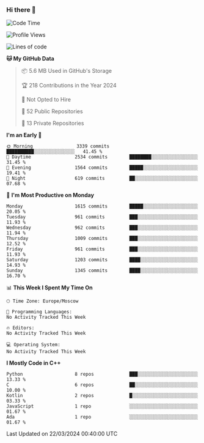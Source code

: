 ### Hi there 👋

<!--
**SemenMartynov/SemenMartynov** is a ✨ _special_ ✨ repository because its `README.md` (this file) appears on your GitHub profile.

Here are some ideas to get you started:

- 🔭 I’m currently working on ...
- 🌱 I’m currently learning ...
- 👯 I’m looking to collaborate on ...
- 🤔 I’m looking for help with ...
- 💬 Ask me about ...
- 📫 How to reach me: ...
- 😄 Pronouns: ...
- ⚡ Fun fact: ...
-->

<!--START_SECTION:waka-->
![Code Time](http://img.shields.io/badge/Code%20Time-0%20secs-blue)

![Profile Views](http://img.shields.io/badge/Profile%20Views-1-blue)

![Lines of code](https://img.shields.io/badge/From%20Hello%20World%20I%27ve%20Written-6.8%20million%20lines%20of%20code-blue)

**🐱 My GitHub Data** 

> 📦 5.6 MB Used in GitHub's Storage 
 > 
> 🏆 218 Contributions in the Year 2024
 > 
> 🚫 Not Opted to Hire
 > 
> 📜 52 Public Repositories 
 > 
> 🔑 13 Private Repositories 
 > 
**I'm an Early 🐤** 

```text
🌞 Morning                3339 commits        ██████████░░░░░░░░░░░░░░░   41.45 % 
🌆 Daytime                2534 commits        ████████░░░░░░░░░░░░░░░░░   31.45 % 
🌃 Evening                1564 commits        █████░░░░░░░░░░░░░░░░░░░░   19.41 % 
🌙 Night                  619 commits         ██░░░░░░░░░░░░░░░░░░░░░░░   07.68 % 
```
📅 **I'm Most Productive on Monday** 

```text
Monday                   1615 commits        █████░░░░░░░░░░░░░░░░░░░░   20.05 % 
Tuesday                  961 commits         ███░░░░░░░░░░░░░░░░░░░░░░   11.93 % 
Wednesday                962 commits         ███░░░░░░░░░░░░░░░░░░░░░░   11.94 % 
Thursday                 1009 commits        ███░░░░░░░░░░░░░░░░░░░░░░   12.52 % 
Friday                   961 commits         ███░░░░░░░░░░░░░░░░░░░░░░   11.93 % 
Saturday                 1203 commits        ████░░░░░░░░░░░░░░░░░░░░░   14.93 % 
Sunday                   1345 commits        ████░░░░░░░░░░░░░░░░░░░░░   16.70 % 
```


📊 **This Week I Spent My Time On** 

```text
🕑︎ Time Zone: Europe/Moscow

💬 Programming Languages: 
No Activity Tracked This Week

🔥 Editors: 
No Activity Tracked This Week

💻 Operating System: 
No Activity Tracked This Week
```

**I Mostly Code in C++** 

```text
Python                   8 repos             ███░░░░░░░░░░░░░░░░░░░░░░   13.33 % 
C                        6 repos             ██░░░░░░░░░░░░░░░░░░░░░░░   10.00 % 
Kotlin                   2 repos             █░░░░░░░░░░░░░░░░░░░░░░░░   03.33 % 
JavaScript               1 repo              ░░░░░░░░░░░░░░░░░░░░░░░░░   01.67 % 
Ada                      1 repo              ░░░░░░░░░░░░░░░░░░░░░░░░░   01.67 % 
```




 Last Updated on 22/03/2024 00:40:00 UTC
<!--END_SECTION:waka-->